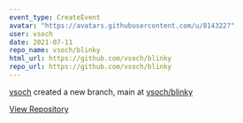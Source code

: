 ```yaml
---
event_type: CreateEvent
avatar: "https://avatars.githubusercontent.com/u/814322?"
user: vsoch
date: 2021-07-11
repo_name: vsoch/blinky
html_url: https://github.com/vsoch/blinky
repo_url: https://github.com/vsoch/blinky
---
```


<a href='https://github.com/vsoch' target='_blank'>vsoch</a> created a new branch, main at <a href='https://github.com/vsoch/blinky' target='_blank'>vsoch/blinky</a>

<a href='https://github.com/vsoch/blinky' target='_blank'>View Repository</a>